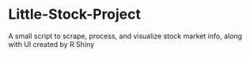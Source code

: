 # Little-Stock-Project
A small script to scrape, process, and visualize stock market info, along with UI created by R Shiny
